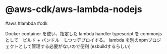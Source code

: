 # @aws-cdk/aws-lambda-nodejs

#aws #lambda #cdk

Docker container を使い、指定した lambda handler typescript を commonjs として　ビルド + バンドル　しつつデプロイする。
lambda を別のnpmプロジェクトとして管理する必要がないので便利
(esbuildするらしい)
